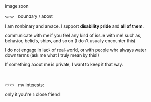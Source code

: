 
image soon
　
<p>𐃬𐃬　boundary / about</p>
<p>I am nonbinary and aroace. I support <b>disability pride</b> and <b>all of them</b>. </p>
<p>communicate with me if you feel any kind of issue with me! such as, behavior, beliefs, ships, and so on (I don't usually encounter this)</p>
<p>I do not engage in lack of real-world, or with people who always water down terms (ask me what I truly mean by this!)</p>
<p>If something about me is private, I want to keep it that way.</p>
　
<p>𐃬𐃬　my interests:</p>
<p>only if you're a close friend</p>